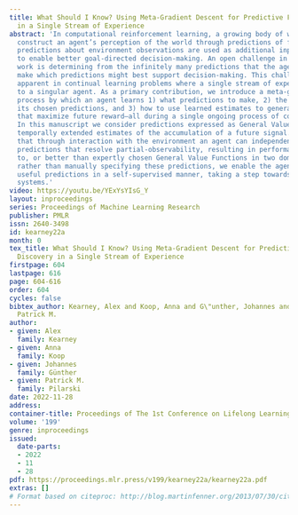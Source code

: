 ```yaml
---
title: What Should I Know? Using Meta-Gradient Descent for Predictive Feature Discovery
  in a Single Stream of Experience
abstract: 'In computational reinforcement learning, a growing body of work seeks to
  construct an agent’s perception of the world through predictions of future sensations;
  predictions about environment observations are used as additional input features
  to enable better goal-directed decision-making. An open challenge in this line of
  work is determining from the infinitely many predictions that the agent could possibly
  make which predictions might best support decision-making. This challenge is especially
  apparent in continual learning problems where a single stream of experience is available
  to a singular agent. As a primary contribution, we introduce a meta-gradient descent
  process by which an agent learns 1) what predictions to make, 2) the estimates for
  its chosen predictions, and 3) how to use learned estimates to generate policies
  that maximize future reward—all during a single ongoing process of continual learning.
  In this manuscript we consider predictions expressed as General Value Functions:
  temporally extended estimates of the accumulation of a future signal. We demonstrate
  that through interaction with the environment an agent can independently select
  predictions that resolve partial-observability, resulting in performance similar
  to, or better than expertly chosen General Value Functions in two domains. By learning,
  rather than manually specifying these predictions, we enable the agent to identify
  useful predictions in a self-supervised manner, taking a step towards truly autonomous
  systems.'
video: https://youtu.be/YExYsYIsG_Y
layout: inproceedings
series: Proceedings of Machine Learning Research
publisher: PMLR
issn: 2640-3498
id: kearney22a
month: 0
tex_title: What Should I Know? Using Meta-Gradient Descent for Predictive Feature
  Discovery in a Single Stream of Experience
firstpage: 604
lastpage: 616
page: 604-616
order: 604
cycles: false
bibtex_author: Kearney, Alex and Koop, Anna and G\"unther, Johannes and Pilarski,
  Patrick M.
author:
- given: Alex
  family: Kearney
- given: Anna
  family: Koop
- given: Johannes
  family: Günther
- given: Patrick M.
  family: Pilarski
date: 2022-11-28
address:
container-title: Proceedings of The 1st Conference on Lifelong Learning Agents
volume: '199'
genre: inproceedings
issued:
  date-parts:
  - 2022
  - 11
  - 28
pdf: https://proceedings.mlr.press/v199/kearney22a/kearney22a.pdf
extras: []
# Format based on citeproc: http://blog.martinfenner.org/2013/07/30/citeproc-yaml-for-bibliographies/
---
```

